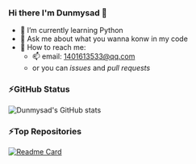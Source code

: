 ### Hi there I'm Dunmysad 👋

<!--
**Dunmysad/Dunmysad** is a ✨ _special_ ✨ repository because its `README.md` (this file) appears on your GitHub profile.

Here are some ideas to get you started:

- 🔭 I’m currently working on ...
- 🌱 I’m currently learning ...
- 👯 I’m looking to collaborate on ...
- 🤔 I’m looking for help with ...
- 💬 Ask me about ...
- 📫 How to reach me: ...
- 😄 Pronouns: ...
- ⚡ Fun fact: ...
-->

- 🌱 I’m currently learning Python
- 💬 Ask me about what you wanna konw in my code
- 🤔 How to reach me: 
  - 📫 email: 1401613533@qq.com
  - or you can *issues* and *pull requests*


### ⚡GitHub Status
![Dunmysad's GitHub stats](https://github-readme-stats.vercel.app/api?username=Dunmysad&show_icons=true&theme=radical)


### ⚡Top Repositories
[![Readme Card](https://github-readme-stats.vercel.app/api/pin/?username=Dunmysad&repo=Htu_login&theme=radical)](https://github.com/Dunmysad/Htu_login)

